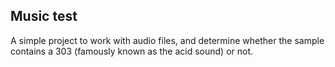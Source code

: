 ## Music test
A simple project to work with audio files, and determine whether the sample contains a 303 (famously known as the acid sound) or not.